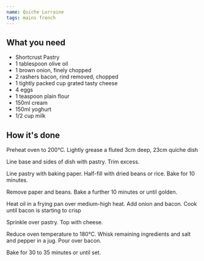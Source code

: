 ```yaml
---
name: Quiche Lorraine
tags: mains french
---
```


## What you need

* Shortcrust Pastry
* 1 tablespoon olive oil
* 1 brown onion, finely chopped
* 2 rashers bacon, rind removed, chopped
* 1 tightly packed cup grated tasty cheese
* 4 eggs
* 1 teaspoon plain flour
* 150ml cream
* 150ml yoghurt
* 1/2 cup milk

<!-- break -->

## How it's done

Preheat oven to 200°C. Lightly grease a fluted 3cm deep, 23cm quiche dish

Line base and sides of dish with pastry. Trim excess.

Line pastry with baking paper. Half-fill with dried beans or rice. Bake for 10 minutes.

Remove paper and beans. Bake a further 10 minutes or until golden.

Heat oil in a frying pan over medium-high heat. Add onion and bacon. Cook until bacon is starting to crisp

Sprinkle over pastry. Top with cheese.

Reduce oven temperature to 180°C. Whisk remaining ingredients and salt and pepper in a jug. Pour over bacon.

Bake for 30 to 35 minutes or until set.
